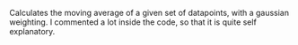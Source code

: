 
Calculates the moving average of a given set of datapoints, with a gaussian weighting.
I commented a lot inside the code, so that it is quite self explanatory. 

